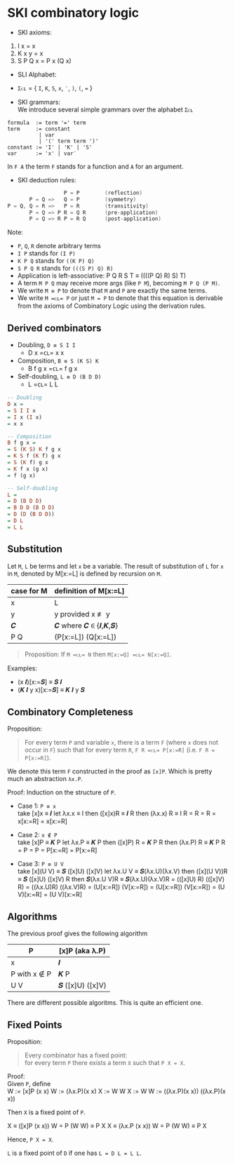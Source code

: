 # SKI combinatory logic

* SKI axioms:   
1. I x = x
2. K x y = x
3. S P Q x = P x (Q x)


* SLI Alphabet:   
- `Σᴄʟ` = { `I`, `K`, `S`, `x`, `′`, `)`, `(`, `=` }


* SKI grammars:    
We introduce several simple grammars over the alphabet `Σᴄʟ`

```ebnf hs
formula  := term '=' term
term     := constant
          | var
          | '(' term term ')'
constant := 'I' | 'K' | 'S'
var      := 'x' | var′
```

In `F A` the term `F` stands for a function and `A` for an argument.


* SKI deduction rules:

```h
                  P = P        (reflection)
       P = Q =>   Q = P        (symmetry)
P = Q, Q = R =>   P = R        (transitivity)
       P = Q => P R = Q R      (pre-application)
       P = Q => R P = R Q      (post-application)
```

Note:
- `P`, `Q`, `R` denote arbitrary terms
- `I P`     stands for `(I P)`
- `K P Q`   stands for `((K P) Q)`
- `S P Q R` stands for `(((S P) Q) R)`
- Application is left-associative: P Q R S T ≡ ((((P Q) R) S) T)
- A term `M P Q` may receive more args (like `P M`), becoming `M P Q (P M)`.
- We write `M ≡ P` to denote that `M` and `P` are exactly the same terms.
- We write `M =ᴄʟ= P` or just `M = P` to denote that this equation is derivable from the axioms of Combinatory Logic using the derivation rules.

## Derived combinators

- Doubling, `D ≡ S I I`
  - D x =ᴄʟ= x x
- Composition, `B ≡ S (K S) K`
  - B f g x =ᴄʟ= f g x
- Self-doubling, `L ≡ D (B D D)`
  - L =ᴄʟ= L L

```hs
-- Doubling
D x =
= S I I x
= I x (I x)
= x x

-- Composition
B f g x =
= S (K S) K f g x
= K S f (K f) g x
= S (K f) g x
= K f x (g x)
= f (g x)

-- Self-doubling
L =
= D (B D D)
= B D D (B D D)
= D (D (B D D))
= D L
= L L
```

## Substitution

Let `M`, `L` be terms and let `x` be a variable. 
The result of substitution of `L` for `x` in `M`, 
denoted by M[x:=L] is defined by recursion on `M`.

case for M | definition of M[x:=L]
-----------|-------------------------
x          | L
y          | y    provided x ≢ y
𝑪          | 𝑪    where 𝑪 ∈ {𝑰,𝑲,𝑺}
P Q        | (P[x:=L]) (Q[x:=L])


>Proposition: If `M =ᴄʟ= N` then `M[x:=Q] =ᴄʟ= N[x:=Q]`.

Examples:
-    (x  𝑰)[x:=𝑺] ≡ 𝑺 𝑰
- (𝑲 𝑰 y x)[x:=𝑺] ≡ 𝑲 𝑰 y 𝑺


## Combinatory Completeness

Proposition:  
>For every term `P` and variable `x`, 
>there is a term `F` 
>(where `x` does not occur in `F`) 
>such that for every term `R`, 
>`F R =ᴄʟ= P[x:=R]` (i.e. `F R = P[x:=R]`).

We denote this term `F` constructed in the proof as `[x]P`. 
Which is pretty much an abstraction `λx.P`.


Proof: Induction on the structure of `P`.
- Case 1:   `P ≡ x`   
  take    [x]x ≡ 𝑰             let   λx.x    ≡ I
  then ([x]x)R ≡ 𝑰 R           then (λx.x) R ≡ I R
               = R                           = R
               = x[x:=R]                     = x[x:=R]

- Case 2:    `x ∉ P`      
  take     [x]P ≡ 𝑲 P         let   λx.P    ≡ 𝑲 P
  then ([x]P) R = 𝑲 P R       then (λx.P) R ≡ 𝑲 P R
                = P                         = P
                = P[x:=R]                   = P[x:=R]

- Case 3:       `P ≡ U V`    
  take  [x](U V)   ≡ 𝑺 ([x]U) ([x]V)         let λx.U V ≡ 𝑺(λx.U)(λx.V)
  then ([x](U V))R ≡ 𝑺 ([x]U) ([x]V) R      then 𝑺(λx.U V)R ≡ 𝑺(λx.U)(λx.V)R
                   = (([x]U) R) (([x]V) R)              = ((λx.U)R) ((λx.V)R)
                   = (U[x:=R]) (V[x:=R])                = (U[x:=R]) (V[x:=R])
                   = (U V)[x:=R]                        = (U V)[x:=R]

## Algorithms

The previous proof gives the following algorithm

P            | [x]P (aka λ.P)
-------------|----------------
x            | 𝑰
P with x ∉ P | 𝑲 P
U V          | 𝑺 ([x]U) ([x]V)

There are different possible algoritms. 
This is quite an efficient one.

## Fixed Points

Proposition:
>Every combinator has a fixed point:   
>for every term `P` there exists a term `X` such that `P X = X`.

Proof:   
Given `P`, define   
W := [x]P (x x)               W :=  (λx.P)(x x)
X := W W               X := W W := ((λx.P)(x x)) ((λx.P)(x x))

Then `X` is a fixed point of `P`.

X ≡ ([x]P (x x)) W = P (W W) ≡ P X
X ≡ (λx.P (x x)) W = P (W W) ≡ P X

Hence, `P X = X`.

`L` is a fixed point of `D` if one has `L = D L = L L`.
